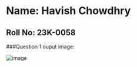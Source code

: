 # Name: Havish Chowdhry 
## Roll No: 23K-0058

###Question 1 ouput image: 

![image](https://github.com/Havish-Chowdhry/PfFall23/assets/142867564/99d14d7b-2b3d-4c06-8081-1d4cce933ade)

